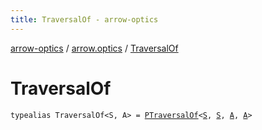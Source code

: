 ```yaml
---
title: TraversalOf - arrow-optics
---
```


[arrow-optics](../index.html) / [arrow.optics](index.html) / [TraversalOf](./-traversal-of.html)

# TraversalOf

`typealias TraversalOf<S, A> = `[`PTraversalOf`](-p-traversal-of.html)`<`[`S`](-traversal-of.html#S)`, `[`S`](-traversal-of.html#S)`, `[`A`](-traversal-of.html#A)`, `[`A`](-traversal-of.html#A)`>`
